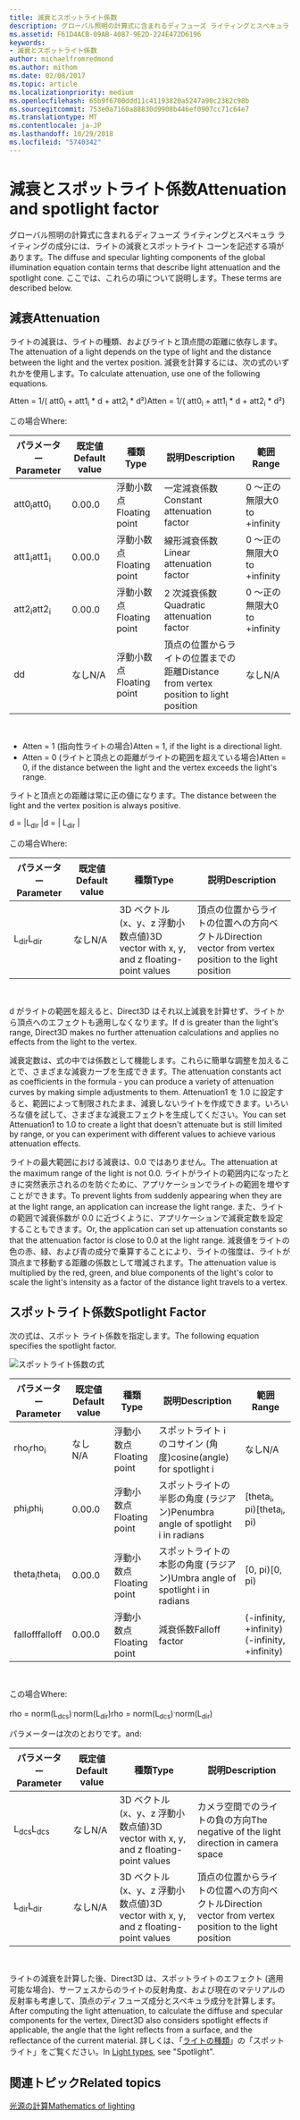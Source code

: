 ```yaml
---
title: 減衰とスポットライト係数
description: グローバル照明の計算式に含まれるディフューズ ライティングとスペキュラ ライティングの成分には、ライトの減衰とスポットライト コーンを記述する項があります。
ms.assetid: F61D4ACB-09AB-4087-9E2D-224E472D6196
keywords:
- 減衰とスポットライト係数
author: michaelfromredmond
ms.author: mithom
ms.date: 02/08/2017
ms.topic: article
ms.localizationpriority: medium
ms.openlocfilehash: 65b9f6700ddd11c41193820a5247a90c2382c98b
ms.sourcegitcommit: 753e0a7160a88830d9908b446ef0907cc71c64e7
ms.translationtype: MT
ms.contentlocale: ja-JP
ms.lasthandoff: 10/29/2018
ms.locfileid: "5740342"
---
```

# <a name="attenuation-and-spotlight-factor"></a><span data-ttu-id="9e003-104">減衰とスポットライト係数</span><span class="sxs-lookup"><span data-stu-id="9e003-104">Attenuation and spotlight factor</span></span>


<span data-ttu-id="9e003-105">グローバル照明の計算式に含まれるディフューズ ライティングとスペキュラ ライティングの成分には、ライトの減衰とスポットライト コーンを記述する項があります。</span><span class="sxs-lookup"><span data-stu-id="9e003-105">The diffuse and specular lighting components of the global illumination equation contain terms that describe light attenuation and the spotlight cone.</span></span> <span data-ttu-id="9e003-106">ここでは、これらの項について説明します。</span><span class="sxs-lookup"><span data-stu-id="9e003-106">These terms are described below.</span></span>

## <a name="span-idattenuationspanspan-idattenuationspanspan-idattenuationspanattenuation"></a><span data-ttu-id="9e003-107"><span id="Attenuation"></span><span id="attenuation"></span><span id="ATTENUATION"></span>減衰</span><span class="sxs-lookup"><span data-stu-id="9e003-107"><span id="Attenuation"></span><span id="attenuation"></span><span id="ATTENUATION"></span>Attenuation</span></span>


<span data-ttu-id="9e003-108">ライトの減衰は、ライトの種類、およびライトと頂点間の距離に依存します。</span><span class="sxs-lookup"><span data-stu-id="9e003-108">The attenuation of a light depends on the type of light and the distance between the light and the vertex position.</span></span> <span data-ttu-id="9e003-109">減衰を計算するには、次の式のいずれかを使用します。</span><span class="sxs-lookup"><span data-stu-id="9e003-109">To calculate attenuation, use one of the following equations.</span></span>

<span data-ttu-id="9e003-110">Atten = 1/( att0<sub>i</sub> + att1<sub>i</sub> \* d + att2<sub>i</sub> \* d²)</span><span class="sxs-lookup"><span data-stu-id="9e003-110">Atten = 1/( att0<sub>i</sub> + att1<sub>i</sub> \* d + att2<sub>i</sub> \* d²)</span></span>

<span data-ttu-id="9e003-111">この場合</span><span class="sxs-lookup"><span data-stu-id="9e003-111">Where:</span></span>

| <span data-ttu-id="9e003-112">パラメーター</span><span class="sxs-lookup"><span data-stu-id="9e003-112">Parameter</span></span>        | <span data-ttu-id="9e003-113">既定値</span><span class="sxs-lookup"><span data-stu-id="9e003-113">Default value</span></span> | <span data-ttu-id="9e003-114">種類</span><span class="sxs-lookup"><span data-stu-id="9e003-114">Type</span></span>           | <span data-ttu-id="9e003-115">説明</span><span class="sxs-lookup"><span data-stu-id="9e003-115">Description</span></span>                                     | <span data-ttu-id="9e003-116">範囲</span><span class="sxs-lookup"><span data-stu-id="9e003-116">Range</span></span>          |
|------------------|---------------|----------------|-------------------------------------------------|----------------|
| <span data-ttu-id="9e003-117">att0<sub>i</sub></span><span class="sxs-lookup"><span data-stu-id="9e003-117">att0<sub>i</sub></span></span> | <span data-ttu-id="9e003-118">0.0</span><span class="sxs-lookup"><span data-stu-id="9e003-118">0.0</span></span>           | <span data-ttu-id="9e003-119">浮動小数点</span><span class="sxs-lookup"><span data-stu-id="9e003-119">Floating point</span></span> | <span data-ttu-id="9e003-120">一定減衰係数</span><span class="sxs-lookup"><span data-stu-id="9e003-120">Constant attenuation factor</span></span>                     | <span data-ttu-id="9e003-121">0 ～正の無限大</span><span class="sxs-lookup"><span data-stu-id="9e003-121">0 to +infinity</span></span> |
| <span data-ttu-id="9e003-122">att1<sub>i</sub></span><span class="sxs-lookup"><span data-stu-id="9e003-122">att1<sub>i</sub></span></span> | <span data-ttu-id="9e003-123">0.0</span><span class="sxs-lookup"><span data-stu-id="9e003-123">0.0</span></span>           | <span data-ttu-id="9e003-124">浮動小数点</span><span class="sxs-lookup"><span data-stu-id="9e003-124">Floating point</span></span> | <span data-ttu-id="9e003-125">線形減衰係数</span><span class="sxs-lookup"><span data-stu-id="9e003-125">Linear attenuation factor</span></span>                       | <span data-ttu-id="9e003-126">0 ～正の無限大</span><span class="sxs-lookup"><span data-stu-id="9e003-126">0 to +infinity</span></span> |
| <span data-ttu-id="9e003-127">att2<sub>i</sub></span><span class="sxs-lookup"><span data-stu-id="9e003-127">att2<sub>i</sub></span></span> | <span data-ttu-id="9e003-128">0.0</span><span class="sxs-lookup"><span data-stu-id="9e003-128">0.0</span></span>           | <span data-ttu-id="9e003-129">浮動小数点</span><span class="sxs-lookup"><span data-stu-id="9e003-129">Floating point</span></span> | <span data-ttu-id="9e003-130">2 次減衰係数</span><span class="sxs-lookup"><span data-stu-id="9e003-130">Quadratic attenuation factor</span></span>                    | <span data-ttu-id="9e003-131">0 ～正の無限大</span><span class="sxs-lookup"><span data-stu-id="9e003-131">0 to +infinity</span></span> |
| <span data-ttu-id="9e003-132">d</span><span class="sxs-lookup"><span data-stu-id="9e003-132">d</span></span>                | <span data-ttu-id="9e003-133">なし</span><span class="sxs-lookup"><span data-stu-id="9e003-133">N/A</span></span>           | <span data-ttu-id="9e003-134">浮動小数点</span><span class="sxs-lookup"><span data-stu-id="9e003-134">Floating point</span></span> | <span data-ttu-id="9e003-135">頂点の位置からライトの位置までの距離</span><span class="sxs-lookup"><span data-stu-id="9e003-135">Distance from vertex position to light position</span></span> | <span data-ttu-id="9e003-136">なし</span><span class="sxs-lookup"><span data-stu-id="9e003-136">N/A</span></span>            |

 

-   <span data-ttu-id="9e003-137">Atten = 1 (指向性ライトの場合)</span><span class="sxs-lookup"><span data-stu-id="9e003-137">Atten = 1, if the light is a directional light.</span></span>
-   <span data-ttu-id="9e003-138">Atten = 0 (ライトと頂点との距離がライトの範囲を超えている場合)</span><span class="sxs-lookup"><span data-stu-id="9e003-138">Atten = 0, if the distance between the light and the vertex exceeds the light's range.</span></span>

<span data-ttu-id="9e003-139">ライトと頂点との距離は常に正の値になります。</span><span class="sxs-lookup"><span data-stu-id="9e003-139">The distance between the light and the vertex position is always positive.</span></span>

<span data-ttu-id="9e003-140">d = |L<sub>dir</sub> |</span><span class="sxs-lookup"><span data-stu-id="9e003-140">d = | L<sub>dir</sub> |</span></span>

<span data-ttu-id="9e003-141">この場合</span><span class="sxs-lookup"><span data-stu-id="9e003-141">Where:</span></span>

| <span data-ttu-id="9e003-142">パラメーター</span><span class="sxs-lookup"><span data-stu-id="9e003-142">Parameter</span></span>       | <span data-ttu-id="9e003-143">既定値</span><span class="sxs-lookup"><span data-stu-id="9e003-143">Default value</span></span> | <span data-ttu-id="9e003-144">種類</span><span class="sxs-lookup"><span data-stu-id="9e003-144">Type</span></span>                                             | <span data-ttu-id="9e003-145">説明</span><span class="sxs-lookup"><span data-stu-id="9e003-145">Description</span></span>                                                 |
|-----------------|---------------|--------------------------------------------------|-------------------------------------------------------------|
| <span data-ttu-id="9e003-146">L<sub>dir</sub></span><span class="sxs-lookup"><span data-stu-id="9e003-146">L<sub>dir</sub></span></span> | <span data-ttu-id="9e003-147">なし</span><span class="sxs-lookup"><span data-stu-id="9e003-147">N/A</span></span>           | <span data-ttu-id="9e003-148">3D ベクトル (x、y、z 浮動小数点値)</span><span class="sxs-lookup"><span data-stu-id="9e003-148">3D vector with x, y, and z floating-point values</span></span> | <span data-ttu-id="9e003-149">頂点の位置からライトの位置への方向ベクトル</span><span class="sxs-lookup"><span data-stu-id="9e003-149">Direction vector from vertex position to the light position</span></span> |

 

<span data-ttu-id="9e003-150">d がライトの範囲を超えると、Direct3D はそれ以上減衰を計算せず、ライトから頂点へのエフェクトも適用しなくなります。</span><span class="sxs-lookup"><span data-stu-id="9e003-150">If d is greater than the light's range, Direct3D makes no further attenuation calculations and applies no effects from the light to the vertex.</span></span>

<span data-ttu-id="9e003-151">減衰定数は、式の中では係数として機能します。これらに簡単な調整を加えることで、さまざまな減衰カーブを生成できます。</span><span class="sxs-lookup"><span data-stu-id="9e003-151">The attenuation constants act as coefficients in the formula - you can produce a variety of attenuation curves by making simple adjustments to them.</span></span> <span data-ttu-id="9e003-152">Attenuation1 を 1.0 に設定すると、範囲によって制限されたまま、減衰しないライトを作成できます。いろいろな値を試して、さまざまな減衰エフェクトを生成してください。</span><span class="sxs-lookup"><span data-stu-id="9e003-152">You can set Attenuation1 to 1.0 to create a light that doesn't attenuate but is still limited by range, or you can experiment with different values to achieve various attenuation effects.</span></span>

<span data-ttu-id="9e003-153">ライトの最大範囲における減衰は、0.0 ではありません。</span><span class="sxs-lookup"><span data-stu-id="9e003-153">The attenuation at the maximum range of the light is not 0.0.</span></span> <span data-ttu-id="9e003-154">ライトがライトの範囲内になったときに突然表示されるのを防ぐために、アプリケーションでライトの範囲を増やすことができます。</span><span class="sxs-lookup"><span data-stu-id="9e003-154">To prevent lights from suddenly appearing when they are at the light range, an application can increase the light range.</span></span> <span data-ttu-id="9e003-155">また、ライトの範囲で減衰係数が 0.0 に近づくように、アプリケーションで減衰定数を設定することもできます。</span><span class="sxs-lookup"><span data-stu-id="9e003-155">Or, the application can set up attenuation constants so that the attenuation factor is close to 0.0 at the light range.</span></span> <span data-ttu-id="9e003-156">減衰値をライトの色の赤、緑、および青の成分で乗算することにより、ライトの強度は、ライトが頂点まで移動する距離の係数として増減されます。</span><span class="sxs-lookup"><span data-stu-id="9e003-156">The attenuation value is multiplied by the red, green, and blue components of the light's color to scale the light's intensity as a factor of the distance light travels to a vertex.</span></span>

## <a name="span-idspotlight-factorspanspan-idspotlight-factorspanspan-idspotlight-factorspanspotlight-factor"></a><span data-ttu-id="9e003-157"><span id="Spotlight-Factor"></span><span id="spotlight-factor"></span><span id="SPOTLIGHT-FACTOR"></span>スポットライト係数</span><span class="sxs-lookup"><span data-stu-id="9e003-157"><span id="Spotlight-Factor"></span><span id="spotlight-factor"></span><span id="SPOTLIGHT-FACTOR"></span>Spotlight Factor</span></span>


<span data-ttu-id="9e003-158">次の式は、スポット ライト係数を指定します。</span><span class="sxs-lookup"><span data-stu-id="9e003-158">The following equation specifies the spotlight factor.</span></span>

![スポットライト係数の式](images/dx8light9.png)

| <span data-ttu-id="9e003-160">パラメーター</span><span class="sxs-lookup"><span data-stu-id="9e003-160">Parameter</span></span>         | <span data-ttu-id="9e003-161">既定値</span><span class="sxs-lookup"><span data-stu-id="9e003-161">Default value</span></span> | <span data-ttu-id="9e003-162">種類</span><span class="sxs-lookup"><span data-stu-id="9e003-162">Type</span></span>           | <span data-ttu-id="9e003-163">説明</span><span class="sxs-lookup"><span data-stu-id="9e003-163">Description</span></span>                              | <span data-ttu-id="9e003-164">範囲</span><span class="sxs-lookup"><span data-stu-id="9e003-164">Range</span></span>                    |
|-------------------|---------------|----------------|------------------------------------------|--------------------------|
| <span data-ttu-id="9e003-165">rho<sub>i</sub></span><span class="sxs-lookup"><span data-stu-id="9e003-165">rho<sub>i</sub></span></span>   | <span data-ttu-id="9e003-166">なし</span><span class="sxs-lookup"><span data-stu-id="9e003-166">N/A</span></span>           | <span data-ttu-id="9e003-167">浮動小数点</span><span class="sxs-lookup"><span data-stu-id="9e003-167">Floating point</span></span> | <span data-ttu-id="9e003-168">スポットライト i のコサイン (角度)</span><span class="sxs-lookup"><span data-stu-id="9e003-168">cosine(angle) for spotlight i</span></span>            | <span data-ttu-id="9e003-169">なし</span><span class="sxs-lookup"><span data-stu-id="9e003-169">N/A</span></span>                      |
| <span data-ttu-id="9e003-170">phi<sub>i</sub></span><span class="sxs-lookup"><span data-stu-id="9e003-170">phi<sub>i</sub></span></span>   | <span data-ttu-id="9e003-171">0.0</span><span class="sxs-lookup"><span data-stu-id="9e003-171">0.0</span></span>           | <span data-ttu-id="9e003-172">浮動小数点</span><span class="sxs-lookup"><span data-stu-id="9e003-172">Floating point</span></span> | <span data-ttu-id="9e003-173">スポットライトの半影の角度 (ラジアン)</span><span class="sxs-lookup"><span data-stu-id="9e003-173">Penumbra angle of spotlight i in radians</span></span> | <span data-ttu-id="9e003-174">\[theta<sub>i</sub>, pi)</span><span class="sxs-lookup"><span data-stu-id="9e003-174">\[theta<sub>i</sub>, pi)</span></span> |
| <span data-ttu-id="9e003-175">theta<sub>i</sub></span><span class="sxs-lookup"><span data-stu-id="9e003-175">theta<sub>i</sub></span></span> | <span data-ttu-id="9e003-176">0.0</span><span class="sxs-lookup"><span data-stu-id="9e003-176">0.0</span></span>           | <span data-ttu-id="9e003-177">浮動小数点</span><span class="sxs-lookup"><span data-stu-id="9e003-177">Floating point</span></span> | <span data-ttu-id="9e003-178">スポットライトの本影の角度 (ラジアン)</span><span class="sxs-lookup"><span data-stu-id="9e003-178">Umbra angle of spotlight i in radians</span></span>    | <span data-ttu-id="9e003-179">\[0, pi)</span><span class="sxs-lookup"><span data-stu-id="9e003-179">\[0, pi)</span></span>                 |
| <span data-ttu-id="9e003-180">falloff</span><span class="sxs-lookup"><span data-stu-id="9e003-180">falloff</span></span>           | <span data-ttu-id="9e003-181">0.0</span><span class="sxs-lookup"><span data-stu-id="9e003-181">0.0</span></span>           | <span data-ttu-id="9e003-182">浮動小数点</span><span class="sxs-lookup"><span data-stu-id="9e003-182">Floating point</span></span> | <span data-ttu-id="9e003-183">減衰係数</span><span class="sxs-lookup"><span data-stu-id="9e003-183">Falloff factor</span></span>                           | <span data-ttu-id="9e003-184">(-infinity, +infinity)</span><span class="sxs-lookup"><span data-stu-id="9e003-184">(-infinity, +infinity)</span></span>   |

 

<span data-ttu-id="9e003-185">この場合</span><span class="sxs-lookup"><span data-stu-id="9e003-185">Where:</span></span>

<span data-ttu-id="9e003-186">rho = norm(L<sub>dcs</sub>)<sup>.</sup>norm(L<sub>dir</sub>)</span><span class="sxs-lookup"><span data-stu-id="9e003-186">rho = norm(L<sub>dcs</sub>)<sup>.</sup>norm(L<sub>dir</sub>)</span></span>

<span data-ttu-id="9e003-187">パラメーターは次のとおりです。</span><span class="sxs-lookup"><span data-stu-id="9e003-187">and:</span></span>

| <span data-ttu-id="9e003-188">パラメーター</span><span class="sxs-lookup"><span data-stu-id="9e003-188">Parameter</span></span>       | <span data-ttu-id="9e003-189">既定値</span><span class="sxs-lookup"><span data-stu-id="9e003-189">Default value</span></span> | <span data-ttu-id="9e003-190">種類</span><span class="sxs-lookup"><span data-stu-id="9e003-190">Type</span></span>                                             | <span data-ttu-id="9e003-191">説明</span><span class="sxs-lookup"><span data-stu-id="9e003-191">Description</span></span>                                                 |
|-----------------|---------------|--------------------------------------------------|-------------------------------------------------------------|
| <span data-ttu-id="9e003-192">L<sub>dcs</sub></span><span class="sxs-lookup"><span data-stu-id="9e003-192">L<sub>dcs</sub></span></span> | <span data-ttu-id="9e003-193">なし</span><span class="sxs-lookup"><span data-stu-id="9e003-193">N/A</span></span>           | <span data-ttu-id="9e003-194">3D ベクトル (x、y、z 浮動小数点値)</span><span class="sxs-lookup"><span data-stu-id="9e003-194">3D vector with x, y, and z floating-point values</span></span> | <span data-ttu-id="9e003-195">カメラ空間でのライトの負の方向</span><span class="sxs-lookup"><span data-stu-id="9e003-195">The negative of the light direction in camera space</span></span>         |
| <span data-ttu-id="9e003-196">L<sub>dir</sub></span><span class="sxs-lookup"><span data-stu-id="9e003-196">L<sub>dir</sub></span></span> | <span data-ttu-id="9e003-197">なし</span><span class="sxs-lookup"><span data-stu-id="9e003-197">N/A</span></span>           | <span data-ttu-id="9e003-198">3D ベクトル (x、y、z 浮動小数点値)</span><span class="sxs-lookup"><span data-stu-id="9e003-198">3D vector with x, y, and z floating-point values</span></span> | <span data-ttu-id="9e003-199">頂点の位置からライトの位置への方向ベクトル</span><span class="sxs-lookup"><span data-stu-id="9e003-199">Direction vector from vertex position to the light position</span></span> |

 

<span data-ttu-id="9e003-200">ライトの減衰を計算した後、Direct3D は、スポットライトのエフェクト (適用可能な場合)、サーフェスからのライトの反射角度、および現在のマテリアルの反射率も考慮して、頂点のディフューズ成分とスペキュラ成分を計算します。</span><span class="sxs-lookup"><span data-stu-id="9e003-200">After computing the light attenuation, to calculate the diffuse and specular components for the vertex, Direct3D also considers spotlight effects if applicable, the angle that the light reflects from a surface, and the reflectance of the current material.</span></span> <span data-ttu-id="9e003-201">詳しくは、「[ライトの種類](light-types.md)」の「スポットライト」をご覧ください。</span><span class="sxs-lookup"><span data-stu-id="9e003-201">In [Light types](light-types.md), see "Spotlight".</span></span>

## <a name="span-idrelated-topicsspanrelated-topics"></a><span data-ttu-id="9e003-202"><span id="related-topics"></span>関連トピック</span><span class="sxs-lookup"><span data-stu-id="9e003-202"><span id="related-topics"></span>Related topics</span></span>


[<span data-ttu-id="9e003-203">光源の計算</span><span class="sxs-lookup"><span data-stu-id="9e003-203">Mathematics of lighting</span></span>](mathematics-of-lighting.md)

 

 




